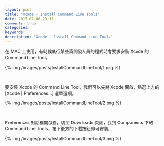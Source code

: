 ```yaml
---
layout: post
title: "Xcode - Install Command Line Tools"
date: 2015-07-06 23:11
comments: true
categories: 
keywords: 
description: "Xcode - Install Command Line Tools"
---
```


在 MAC 上使用，有時候執行某些篇開發人員的程式時會要求安裝 Xcode 的 Command Line Tool。  

<!-- More -->

{% img /images/posts/InstallCommandLineTool/1.png %}

<br/>


要安裝 Xcode 的 Command Line Tool，我們可以先將 Xcode 開啟，點選上方的 [Xcode | Preferences...] 選單選項。  

{% img /images/posts/InstallCommandLineTool/2.png %}

<br/>


Preferences 對話框開啟後，切至 Downloads 頁面，找到 Components 下的 Command Line Tools，按下後方的下載按鈕即可安裝。  

{% img /images/posts/InstallCommandLineTool/3.png %}

